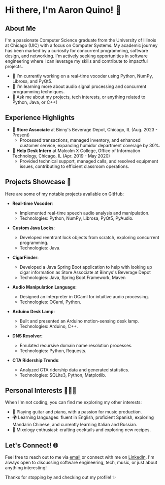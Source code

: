 # Hi there, I'm Aaron Quino! 👋

## About Me
I'm a passionate Computer Science graduate from the University of Illinois at Chicago (UIC) with a focus on Computer Systems. My academic journey has been marked by a curiosity for concurrent programming, software design, and networking. I'm actively seeking opportunities in software engineering where I can leverage my skills and contribute to impactful projects.

- 🔭 I’m currently working on a real-time vocoder using Python, NumPy, Librosa, and PyQt5.
- 🌱 I’m learning more about audio signal processing and concurrent programming techniques.
- 💬 Ask me about my projects, tech interests, or anything related to Python, Java, or C++!

## Experience Highlights
- 💼 **Store Associate** at Binny's Beverage Depot, Chicago, IL (Aug. 2023 - Present)
  - Processed transactions, managed inventory, and enhanced customer service, expanding humidor department coverage by 30%.
- 💼 **Help Desk Intern** at Malcolm X College, Office of Information Technology, Chicago, IL (Apr. 2019 - May 2020)
  - Provided technical support, managed calls, and resolved equipment issues, contributing to efficient classroom operations.

## Projects Showcase 🚀
Here are some of my notable projects available on GitHub:

- **Real-time Vocoder**:
  - Implemented real-time speech audio analysis and manipulation.
  - Technologies: Python, NumPy, Librosa, PyQt5, PyAudio.

- **Custom Java Locks**:
  - Developed reentrant lock objects from scratch, exploring concurrent programming.
  - Technologies: Java.
 
- **CigarFinder**:
  - Developed a Java Spring Boot application to help with looking up cigar information as Store Associate at Binnys's Beverage Depot
  - Technologies: Java, Spring Boot Framework, Maven

- **Audio Manipulation Language**:
  - Designed an interpreter in OCaml for intuitive audio processing.
  - Technologies: OCaml, Python.

- **Arduino Desk Lamp**:
  - Built and presented an Arduino motion-sensing desk lamp.
  - Technologies: Arduino, C++.

- **DNS Resolver**:
  - Emulated recursive domain name resolution processes.
  - Technologies: Python, Requests.

- **CTA Ridership Trends**:
  - Analyzed CTA ridership data and generated statistics.
  - Technologies: SQLite3, Python, Matplotlib.

## Personal Interests 🎸🎹🍹
When I'm not coding, you can find me exploring my other interests:
- 🎸 Playing guitar and piano, with a passion for music production.
- 🌍 Learning languages: fluent in English, proficient Spanish, exploring Mandarin Chinese, and currently learning Italian and Russian.
- 🍹 Mixology enthusiast: crafting cocktails and exploring new recipes.

## Let's Connect! 🌐
Feel free to reach out to me via [email](mailto:amq391@gmail.com) or connect with me on [LinkedIn](https://linkedin.com/in/amq391). I'm always open to discussing software engineering, tech, music, or just about anything interesting!

Thanks for stopping by and checking out my profile! ✨

